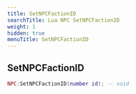 ```yaml
---
title: SetNPCFactionID
searchTitle: Lua NPC SetNPCFactionID
weight: 1
hidden: true
menuTitle: SetNPCFactionID
---
```

## SetNPCFactionID
```lua
NPC:SetNPCFactionID(number id); -- void
```